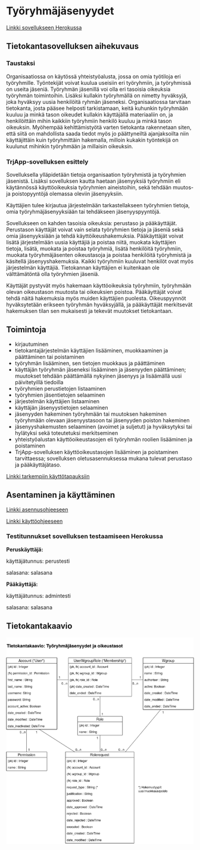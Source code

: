 


# Työryhmäjäsenyydet

[Linkki sovellukseen Herokussa](https://jmlii-trjapp.herokuapp.com/)


## Tietokantasovelluksen aihekuvaus

### Taustaksi 
Organisaatiossa on käytössä yhteistyöalusta, jossa on omia työtiloja eri työryhmille. Työntekijät voivat kuulua useisiin eri työryhmiin, ja työryhmissä on useita jäseniä. Työryhmän jäsenillä voi olla eri tasoisia oikeuksia työryhmän toimintoihin. Lisäksi kullakin työryhmällä on nimetty hyväksyjä, joka hyväksyy uusia henkilöitä ryhmän jäseneksi. Organisaatiossa tarvitaan tietokanta, josta pääsee helposti tarkistamaan, keitä kuhunkin työryhmään kuuluu ja minkä tason oikeudet kullakin käyttäjällä materiaaliin on, ja henkilöittäin mihin kaikkiin työryhmiin henkilö kuuluu ja minkä tason oikeuksin. Myöhempää kehittämistyötä varten tietokanta rakennetaan siten, että siitä on mahdollista saada tiedot myös jo päättyneiltä ajanjaksoilta niin käyttäjittäin kuin työryhmittäin hakemalla, milloin kukakin työntekijä on kuulunut mihinkin työryhmään ja millaisin oikeuksin. 

### TrjApp-sovelluksen esittely
Sovelluksella ylläpidetään tietoja organisaation työryhmistä ja työryhmien jäsenistä. Lisäksi sovelluksen kautta haetaan jäsenyyksiä työryhmiin eli käytännössä käyttöoikeuksia työryhmien aineistoihin, sekä tehdään muutos- ja poistopyyntöjä olemassa oleviin jäsenyyksiin. 

Käyttäjien tulee kirjautua järjestelmään tarkastellakseen työryhmien tietoja, omia työryhmäjäsenyyksiään tai tehdäkseen jäsenyyspyyntöjä. 

Sovellukseen on kahden tasoisia oikeuksia: perustaso ja pääkäyttäjät. Perustason käyttäjät voivat vain selata työryhmien tietoja ja jäseniä sekä omia jäsenyyksiään  ja tehdä käyttöikeushakemuksia. Pääkäyttäjät voivat lisätä järjestelmään uusia käyttäjiä ja poistaa niitä, muokata käyttäjien tietoja, lisätä, muokata ja poistaa työryhmiä, lisätä henkilöitä työryhmiin, muokata työryhmäjäsenten oikeustasoja ja poistaa henkilöitä työryhmistä ja käsitellä jäsenyyshakemuksia. Kaikki työryhmiin kuuluvat henkilöt ovat myös järjestelmän käyttäjiä. Tietokannan käyttäjien ei kuitenkaan ole välttämätöntä olla työryhmien jäseniä. 

Käyttäjät pystyvät myös hakemaan käyttöoikeuksia työryhmiin, työryhmään olevan oikeustason muutosta tai oikeuksien poistoa. Pääkäyttäjät voivat tehdä näitä hakemuksia myös muiden käyttäjien puolesta. Oikeuspyynnöt hyväksytetään erikseen työryhmän hyväksyjällä, ja pääkäyttäjät merkitsevät hakemuksen tilan sen mukaisesti ja tekevät muutokset tietokantaan. 


## Toimintoja

* kirjautuminen 
* tietokantajärjestelmän käyttäjien lisääminen, muokkaaminen ja päättäminen tai poistaminen
* työryhmän lisääminen, sen tietojen muokkaus ja päättäminen
* käyttäjän työryhmän jäseneksi lisääminen ja jäsenyyden päättäminen; muutokset tehdään päättämällä nykyinen jäsenyys ja lisäämällä uusi päivitetyillä tiedoilla
* työryhmien perustietojen listaaminen
* työryhmien jäsentietojen selaaminen
* järjestelmän käyttäjien listaaminen
* käyttäjän jäsenyystietojen selaaminen
* jäsenyyden hakeminen työryhmään tai muutoksen hakeminen työryhmään olevaan jäsenyystasoon tai jäsenyyden poiston hakeminen
* jäsenyyshakemusten selaaminen (avoimet ja suljetut) ja hyväksytyksi tai hylätyksi sekä toteutetuksi merkitseminen
* yhteistyöalustan käyttöoikeustasojen eli työryhmän roolien lisääminen ja poistaminen
* TrjApp-sovelluksen käyttöoikeustasojen lisääminen ja poistaminen tarvittaessa; sovelluksen oletusasennuksessa mukana tulevat perustaso ja pääkäyttäjätaso.

[Linkki tarkempiin käyttötapauksiin](../master/documentation/kayttotapaukset.md) 


## Asentaminen ja käyttäminen

[Linkki asennusohjeeseen](../master/documentation/asennusohje.md)

[Linkki käyttöohjeeseen](../master/documentation/kayttoohje.md)

### Testitunnukset sovelluksen testaamiseen Herokussa
**Peruskäyttäjä:**

käyttäjätunnus: perustesti

salasana: salasana

**Pääkäyttäjä:**

käyttäjätunnus: admintesti

salasana: salasana


## Tietokantakaavio

![](https://github.com/jmlii/TrjApp/raw/master/documentation/Tietokantakaavio.png "Tietokantakaavio")
